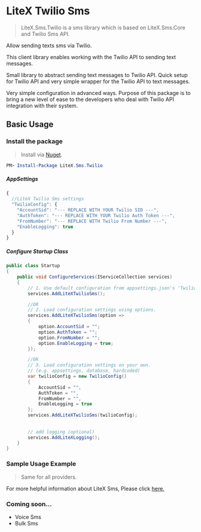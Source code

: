 
# LiteX Twilio Sms
> LiteX.Sms.Twilio is a sms library which is based on LiteX.Sms.Core and Twilio Sms API.

Allow sending texts sms via Twilio.

This client library enables working with the Twilio API to sending text messages.

Small library to abstract sending text messages to Twilio API. Quick setup for Twilio API and very simple wrapper for the Twilio API to text messages.

Very simple configuration in advanced ways. Purpose of this package is to bring a new level of ease to the developers who deal with Twilio API integration with their system.



## Basic Usage


### Install the package

> Install via [Nuget](https://www.nuget.org/packages/LiteX.Sms.Twilio/).

```Powershell
PM> Install-Package LiteX.Sms.Twilio
```

##### AppSettings
```js
{
  //LiteX Twilio Sms settings
  "TwilioConfig": {
    "AccountSid": "--- REPLACE WITH YOUR Twilio SID ---",
    "AuthToken": "--- REPLACE WITH YOUR Twilio Auth Token ---",
    "FromNumber": "--- REPLACE WITH Twilio From Number ---",
    "EnableLogging": true
  }
}
```

##### Configure Startup Class
```cs
public class Startup
{
    public void ConfigureServices(IServiceCollection services)
    {
        // 1. Use default configuration from appsettings.json's 'TwilioConfig'
        services.AddLiteXTwilioSms();

        //OR
        // 2. Load configuration settings using options.
        services.AddLiteXTwilioSms(option =>
        {
            option.AccountSid = "";
            option.AuthToken = "";
            option.FromNumber = "";
            option.EnableLogging = true;
        });

        //OR
        // 3. Load configuration settings on your own.
        // (e.g. appsettings, database, hardcoded)
        var twilioConfig = new TwilioConfig()
        {
            AccountSid = "",
            AuthToken = "",
            FromNumber = "",
            EnableLogging = true
        };
        services.AddLiteXTwilioSms(twilioConfig);        
        
        
        // add logging (optional)
        services.AddLiteXLogging();
    }
}
```

### Sample Usage Example
> Same for all providers. 

For more helpful information about LiteX Sms, Please click [here.](https://github.com/a-patel/LiteXSms/blob/master/README.md#step-3--use-in-controller-or-business-layer-memo)


### Coming soon...
* Voice Sms
* Bulk Sms

